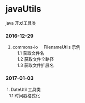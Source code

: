 # javaUtils
java 开发工具类

### 2016-12-29  
  1. commons-io  
    FilenameUtils 示例  
     1.1 获取文件名  
     1.2 获取文件全路径  
     1.3 获取文件扩展名  
### 2017-01-03
  1. DateUtil 工具类  
    1.1 时间戳格式化
